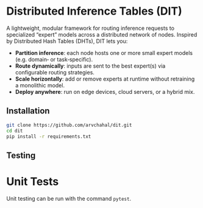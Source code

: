# Distributed Inference Tables (DIT)

A lightweight, modular framework for routing inference requests to specialized “expert” models across a distributed network of nodes. Inspired by Distributed Hash Tables (DHTs), DIT lets you:

- **Partition inference**: each node hosts one or more small expert models (e.g. domain‑ or task‑specific).
- **Route dynamically**: inputs are sent to the best expert(s) via configurable routing strategies.
- **Scale horizontally**: add or remove experts at runtime without retraining a monolithic model.
- **Deploy anywhere**: run on edge devices, cloud servers, or a hybrid mix.


## Installation

```bash
git clone https://github.com/arvchahal/dit.git
cd dit
pip install -r requirements.txt
```

## Testing
# Unit Tests
Unit testing can be run with the command `pytest`.
